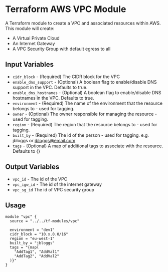 Terraform AWS VPC Module
===========

A Terraform module to create a VPC and associated resources within AWS.  This module will create:

- A Virtual Private Cloud
- An Internet Gateway
- A VPC Security Group with default egress to all

Input Variables
---------------

- `cidr_block` - (Required) The CIDR block for the VPC
- `enable_dns_support` - (Optional) A boolean flag to enable/disable DNS support in the VPC. Defaults to true.
- `enable_dns_hostnames` -  (Optional) A boolean flag to enable/disable DNS hostnames in the VPC. Defaults to true.
- `environment` - (Required) The name of the environment that the resource belongs to - used for tagging.
- `owner` - (Optional) The owner responsible for managing the resource - used for tagging.
- `region` - (Required) The region that the resource belongs to - used for tagging.
- `built_by` - (Required) The id of the person - used for tagging. e.g. jbloggs or jbloggs@email.com
- `tags` - (Optional) A map of additional tags to associate with the resource. Defaults to {}

Output Variables
----------------

- `vpc_id` - The id of the VPC
- `vpc_igw_id` - The id of the internet gateway
- `vpc_sg_id` The id of VPC security group

Usage
-----

```
module "vpc" {
  source = "../../tf-modules/vpc"

  environment = "dev1"
  cidr_block = "10.x.0.0/16"
  region = "eu-west-1"
  built_by = "jbloggs"
  tags = "{map(
  	"AddTag1", "AddVal1"
  	"AddTag2", "AddVal2"
  )}"
}
```